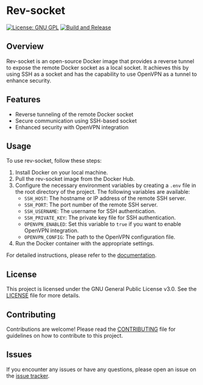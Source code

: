 # Rev-socket

[![License: GNU GPL](https://img.shields.io/badge/License-GNU%20GPL-blue.svg)](https://www.gnu.org/licenses/gpl-3.0)
[![Build and Release](https://github.com/lucasgolino/rev-socket/actions/workflows/build_at_release.yaml/badge.svg)](https://github.com/lucasgolino/rev-socket/actions/workflows/build_at_release.yaml)

## Overview

Rev-socket is an open-source Docker image that provides a reverse tunnel to expose the remote Docker socket as a local socket. It achieves this by using SSH as a socket and has the capability to use OpenVPN as a tunnel to enhance security.

## Features

- Reverse tunneling of the remote Docker socket
- Secure communication using SSH-based socket
- Enhanced security with OpenVPN integration

## Usage

To use rev-socket, follow these steps:

1. Install Docker on your local machine.
2. Pull the rev-socket image from the Docker Hub.
3. Configure the necessary environment variables by creating a `.env` file in the root directory of the project. The following variables are available:
    - `SSH_HOST`: The hostname or IP address of the remote SSH server.
    - `SSH_PORT`: The port number of the remote SSH server.
    - `SSH_USERNAME`: The username for SSH authentication.
    - `SSH_PRIVATE_KEY`: The private key file for SSH authentication.
    - `OPENVPN_ENABLED`: Set this variable to `true` if you want to enable OpenVPN integration.
    - `OPENVPN_CONFIG`: The path to the OpenVPN configuration file.
4. Run the Docker container with the appropriate settings.

For detailed instructions, please refer to the [documentation](https://github.com/lucasgolino/rev-socket/wiki).

## License

This project is licensed under the GNU General Public License v3.0. See the [LICENSE](LICENSE) file for more details.

## Contributing

Contributions are welcome! Please read the [CONTRIBUTING](CONTRIBUTING.md) file for guidelines on how to contribute to this project.

## Issues

If you encounter any issues or have any questions, please open an issue on the [issue tracker](https://github.com/lucasgolino/rev-socket/issues).
